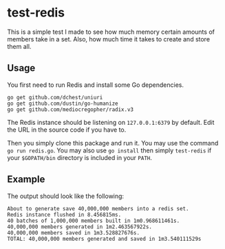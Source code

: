 # test-redis

This is a simple test I made to see how much memory certain amounts of members take in a set. Also, how much time it takes to create and store them all.

## Usage

You first need to run Redis and install some Go dependencies.

```
go get github.com/dchest/uniuri
go get github.com/dustin/go-humanize
go get github.com/mediocregopher/radix.v3
```

The Redis instance should be listening on `127.0.0.1:6379` by default. Edit the URL in the source code if you have to.

Then you simply clone this package and run it. You may use the command `go run redis.go`. You may also use `go install` then simply `test-redis` if your `$GOPATH/bin` directory is included in your `PATH`.

## Example

The output should look like the following:

```
About to generate save 40,000,000 members into a redis set.
Redis instance flushed in 8.456815ms.
40 batches of 1,000,000 members built in 1m0.968611461s.
40,000,000 members generated in 1m2.463567922s.
40,000,000 members saved in 1m3.528827676s.
TOTAL: 40,000,000 members generated and saved in 1m3.540111529s
```
